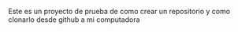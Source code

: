 Este es un proyecto de prueba de como crear un repositorio y como clonarlo desde  github a mi computadora